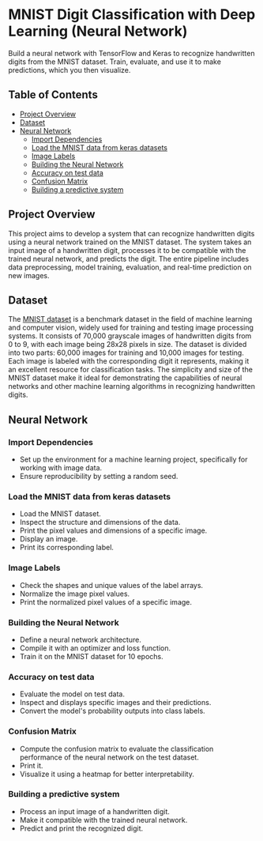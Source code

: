 
# MNIST Digit Classification with Deep Learning (Neural Network)
Build a neural network with TensorFlow and Keras to recognize handwritten digits from the MNIST dataset. Train, evaluate, and use it to make predictions, which you then visualize.

## Table of Contents
- [Project Overview](#project-overview)
- [Dataset](#dataset)
- [Neural Network](#neural-network)
    - [Import Dependencies](#import-dependencies)
    - [Load the MNIST data from keras datasets](#load-the-mnist-data-from-keras-datasets)
    - [Image Labels](#image-labels)
    - [Building the Neural Network](#building-the-neural-network)
    - [Accuracy on test data](#accuracy-on-test-data)
    - [Confusion Matrix](#confusion-matrix)
    - [Building a predictive system](#building-a-predictive-system)

## Project Overview
This project aims to develop a system that can recognize handwritten digits using a neural network trained on the MNIST dataset. The system takes an input image of a handwritten digit, processes it to be compatible with the trained neural network, and predicts the digit. The entire pipeline includes data preprocessing, model training, evaluation, and real-time prediction on new images.

## Dataset
The [MNIST dataset](https://keras.io/api/datasets/mnist/) is a benchmark dataset in the field of machine learning and computer vision, widely used for training and testing image processing systems. It consists of 70,000 grayscale images of handwritten digits from 0 to 9, with each image being 28x28 pixels in size. The dataset is divided into two parts: 60,000 images for training and 10,000 images for testing. Each image is labeled with the corresponding digit it represents, making it an excellent resource for classification tasks. The simplicity and size of the MNIST dataset make it ideal for demonstrating the capabilities of neural networks and other machine learning algorithms in recognizing handwritten digits.

## Neural Network
### Import Dependencies
- Set up the environment for a machine learning project, specifically for working with image data.
- Ensure reproducibility by setting a random seed.

### Load the MNIST data from keras datasets
- Load the MNIST dataset.
- Inspect the structure and dimensions of the data.
- Print the pixel values and dimensions of a specific image.
- Display an image.
- Print its corresponding label.

### Image Labels
- Check the shapes and unique values of the label arrays.
- Normalize the image pixel values.
- Print the normalized pixel values of a specific image.

### Building the Neural Network
- Define a neural network architecture.
- Compile it with an optimizer and loss function.
- Train it on the MNIST dataset for 10 epochs.

### Accuracy on test data
- Evaluate the model on test data.
- Inspect and displays specific images and their predictions.
- Convert the model's probability outputs into class labels.

### Confusion Matrix
- Compute the confusion matrix to evaluate the classification performance of the neural network on the test dataset.
- Print it.
- Visualize it using a heatmap for better interpretability.

### Building a predictive system
- Process an input image of a handwritten digit.
- Make it compatible with the trained neural network.
- Predict and print the recognized digit.
